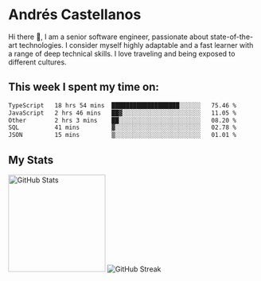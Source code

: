 # Andrés Castellanos

Hi there 👋, I am a senior software engineer, passionate about state-of-the-art technologies. I consider myself highly adaptable and a fast learner with a range of deep technical skills. I love traveling and being exposed to different cultures.

## This week I spent my time on:

<!--START_SECTION:waka-->

```txt
TypeScript   18 hrs 54 mins  ███████████████████░░░░░░   75.46 %
JavaScript   2 hrs 46 mins   ██▓░░░░░░░░░░░░░░░░░░░░░░   11.05 %
Other        2 hrs 3 mins    ██░░░░░░░░░░░░░░░░░░░░░░░   08.20 %
SQL          41 mins         ▓░░░░░░░░░░░░░░░░░░░░░░░░   02.78 %
JSON         15 mins         ▒░░░░░░░░░░░░░░░░░░░░░░░░   01.01 %
```

<!--END_SECTION:waka-->

## My Stats

<img height="195" src="https://github-readme-stats.vercel.app/api?username=andrescv&show_icons=true&theme=onedark&hide_border=true&card_width=495" alt="GitHub Stats" />

<img src="https://streak-stats.demolab.com?user=andrescv&theme=one-dark-pro&hide_border=true" alt="GitHub Streak" />
